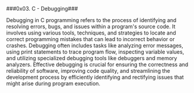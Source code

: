 ###0x03. C - Debugging###

Debugging in C programming refers to the process of identifying and resolving errors, bugs, and issues within a program's source code. It involves using various tools, techniques, and strategies to locate and correct programming mistakes that can lead to incorrect behavior or crashes. Debugging often includes tasks like analyzing error messages, using print statements to trace program flow, inspecting variable values, and utilizing specialized debugging tools like debuggers and memory analyzers. Effective debugging is crucial for ensuring the correctness and reliability of software, improving code quality, and streamlining the development process by efficiently identifying and rectifying issues that might arise during program execution.
